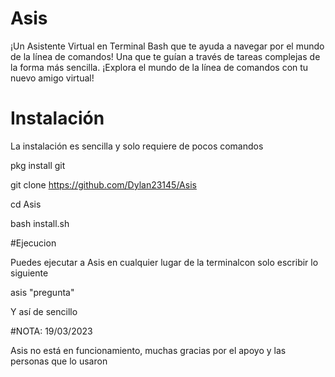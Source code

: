 # Asis
¡Un Asistente Virtual en Terminal Bash que te ayuda a navegar por el mundo de la línea de comandos! Una que te guían a través de tareas complejas de la forma más sencilla. ¡Explora el mundo de la línea de comandos con tu nuevo amigo virtual!

# Instalación 
La instalación es sencilla y solo requiere de pocos comandos

pkg install git 

git clone https://github.com/Dylan23145/Asis

cd Asis

bash install.sh

#Ejecucion

Puedes ejecutar a Asis en cualquier lugar de la terminalcon solo escribir lo siguiente

asis "pregunta"

Y así de sencillo 

#NOTA: 19/03/2023

Asis no está en funcionamiento, muchas gracias por el apoyo y las personas que lo usaron 
